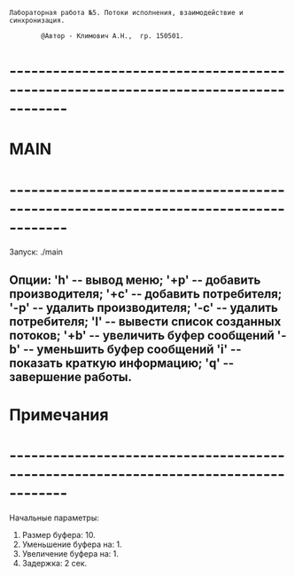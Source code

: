 
	Лабораторная работа №5. Потоки исполнения, взаимодействие и синхронизация.
		
			@Автор - Климович А.Н.,  гр. 150501.
# ------------------------------------------------------------------------------------
# MAIN 
# ------------------------------------------------------------------------------------

Запуск: ./main

Опции:
	'h' -- вывод меню;
	'+p' -- добавить производителя;
	'+c' -- добавить потребителя;
	'-p' -- удалить производителя;
	'-c' -- удалить потребителя;
	'l' -- вывести список созданных потоков;
	'+b' -- увеличить буфер сообщений
	'-b' -- уменьшить буфер сообщений
	'i' -- показать краткую информацию;
	'q' -- завершение работы.
 ------------------------------------------------------------------------------------
# Примечания 
# ------------------------------------------------------------------------------------
Начальные параметры:
1. Размер буфера: 10.
2. Уменьшение буфера на: 1.
3. Увеличение буфера на: 1.
4. Задержка: 2 сек.
